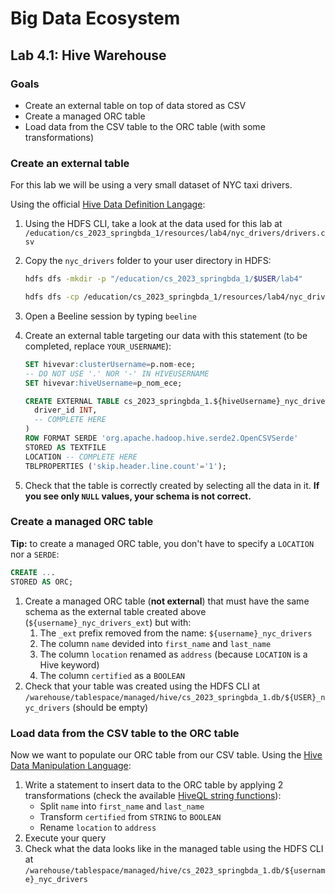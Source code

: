 # Big Data Ecosystem

## Lab 4.1: Hive Warehouse

### Goals

- Create an external table on top of data stored as CSV
- Create a managed ORC table
- Load data from the CSV table to the ORC table (with some transformations)

### Create an external table

For this lab we will be using a very small dataset of NYC taxi drivers.

Using the official [Hive Data Definition Langage](https://cwiki.apache.org/confluence/display/Hive/LanguageManual+DDL):

1. Using the HDFS CLI, take a look at the data used for this lab at `/education/cs_2023_springbda_1/resources/lab4/nyc_drivers/drivers.csv`

2. Copy the `nyc_drivers` folder to your user directory in HDFS:

   ```bash
   hdfs dfs -mkdir -p "/education/cs_2023_springbda_1/$USER/lab4"

   hdfs dfs -cp /education/cs_2023_springbda_1/resources/lab4/nyc_drivers "/education/cs_2023_springbda_1/$USER/lab4"
   ```

3. Open a Beeline session by typing `beeline`

4. Create an external table targeting our data with this statement (to be completed, replace `YOUR_USERNAME`):

   ```sql
   SET hivevar:clusterUsername=p.nom-ece;
   -- DO NOT USE '.' NOR '-' IN HIVEUSERNAME
   SET hivevar:hiveUsername=p_nom_ece;

   CREATE EXTERNAL TABLE cs_2023_springbda_1.${hiveUsername}_nyc_drivers_ext (
     driver_id INT,
     -- COMPLETE HERE
   )
   ROW FORMAT SERDE 'org.apache.hadoop.hive.serde2.OpenCSVSerde'
   STORED AS TEXTFILE
   LOCATION -- COMPLETE HERE
   TBLPROPERTIES ('skip.header.line.count'='1');
   ```

5. Check that the table is correctly created by selecting all the data in it. **If you see only `NULL` values, your schema is not correct.**

### Create a managed ORC table

**Tip:** to create a managed ORC table, you don't have to specify a `LOCATION` nor a `SERDE`:

```sql
CREATE ...
STORED AS ORC;
```

1. Create a managed ORC table (**not external**) that must have the same schema as the external table created above (`${username}_nyc_drivers_ext`) but with:
   1. The `_ext` prefix removed from the name: `${username}_nyc_drivers`
   2. The column `name` devided into `first_name` and `last_name`
   3. The column `location` renamed as `address` (because `LOCATION` is a Hive keyword)
   4. The column `certified` as a `BOOLEAN`
2. Check that your table was created using the HDFS CLI at `/warehouse/tablespace/managed/hive/cs_2023_springbda_1.db/${USER}_nyc_drivers` (should be empty)

### Load data from the CSV table to the ORC table

Now we want to populate our ORC table from our CSV table. Using the [Hive Data Manipulation Language](https://cwiki.apache.org/confluence/display/Hive/LanguageManual+DML):

1. Write a statement to insert data to the ORC table by applying 2 transformations (check the available [HiveQL string functions](https://cwiki.apache.org/confluence/display/Hive/LanguageManual+UDF#LanguageManualUDF-StringFunctions)):
   - Split `name` into `first_name` and `last_name`
   - Transform `certified` from `STRING` to `BOOLEAN`
   - Rename `location` to `address`
2. Execute your query
3. Check what the data looks like in the managed table using the HDFS CLI at `/warehouse/tablespace/managed/hive/cs_2023_springbda_1.db/${username}_nyc_drivers`
